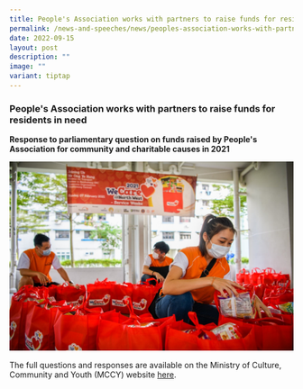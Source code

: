 ```yaml
---
title: People's Association works with partners to raise funds for residents in need
permalink: /news-and-speeches/news/peoples-association-works-with-partners-to-raise-funds-for-residents-in-need/
date: 2022-09-15
layout: post
description: ""
image: ""
variant: tiptap
---
```

### People's Association works with partners to raise funds for residents in need

**Response to parliamentary question on funds raised by People's Association for community and charitable causes in 2021**

![](/images/NewsRoom/PA%20works%20with%20Partners.png)

The full questions and responses are available on the Ministry of Culture, Community and Youth (MCCY) website [here](https://www.mccy.gov.sg/about-us/news-and-resources/parliamentary-matters/2022/Sep/peoples-association-works-with-partners-to-raise-funds-for-residents-in-need).